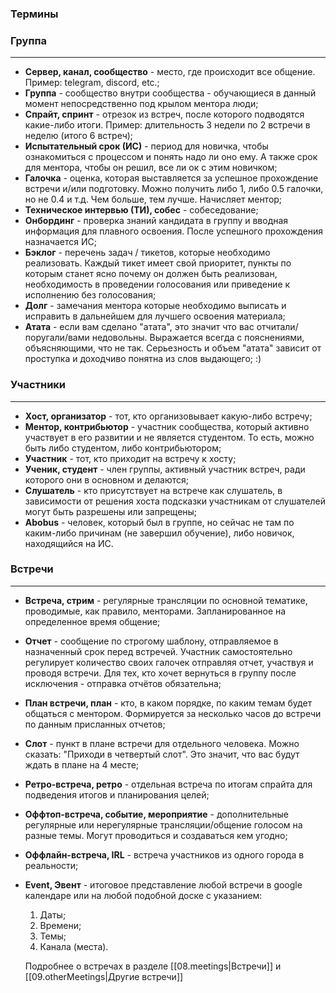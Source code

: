 ### Термины

### Группа

---

- **Сервер, канал, сообщество** - место, где происходит все общение.
Пример: telegram, discord, etc.;
- **Группа** - сообщество внутри сообщества - обучающиеся в данный момент непосредственно под крылом ментора люди;
- **Спрайт, спринт** - отрезок из встреч, после которого подводятся какие-либо итоги. Пример: длительность 3 недели по 2 встречи в неделю (итого 6 встреч);
- **Испытательный срок (ИС)** - период для новичка, чтобы ознакомиться с процессом и понять надо ли оно ему. А также срок для ментора, чтобы он решил, все ли ок с этим новичком;
- **Галочка** - оценка, которая выставляется за успешное прохождение встречи и/или подготовку. Можно получить либо 1, либо 0.5 галочки, но не 0.4 и т.д. Чем больше, тем лучше. Начисляет ментор;
- **Техническое интервью (ТИ), собес** - собеседование;
- **Онбординг** - проверка знаний кандидата в группу и вводная информация для плавного освоения. После успешного прохождения назначается ИС;
- **Бэклог** - перечень задач / тикетов, которые необходимо реализовать. Каждый тикет имеет свой приоритет, пункты по которым станет ясно почему он должен быть реализован, необходимость в проведении голосования или приведение к исполнению без голосования;
- **Долг** - замечания ментора которые необходимо выписать и исправить в дальнейшем для лучшего освоения материала;
- **Атата** - если вам сделано "атата", это значит что вас отчитали/поругали/вами недовольны. Выражается всегда с пояснениями, объясняющими, что не так. Серьезность и объем "атата" зависит от проступка и доходчиво понятна из слов выдающего; :)

### Участники

---

- **Хост, организатор** - тот, кто организовывает какую-либо встречу;
- **Ментор, контрибьютор** - участник сообщества, который активно участвует в его развитии и не является студентом. То есть, можно быть либо студентом, либо контрибьютором;
- **Участник** - тот, кто приходит на встречу к хосту;
- **Ученик, студент** - член группы, активный участник встреч, ради которого они в основном и делаются;
- **Слушатель** - кто присутствует на встрече как слушатель, в зависимости от решения хоста подсказки участникам от слушателей могут быть разрешены или запрещены;
- **Abobus** - человек, который был в группе, но сейчас не там по каким-либо причинам (не завершил обучение), либо новичок, находящийся на ИС.

### Встречи

---

- **Встреча, стрим** - регулярные трансляции по основной тематике, проводимые, как правило, менторами. Запланированное на определенное время общение;
- **Отчет** - сообщение по строгому шаблону, отправляемое в назначенный срок перед встречей. Участник самостоятельно регулирует количество своих галочек отправляя отчет, участвуя и проводя встречи. Для тех, кто хочет вернуться в группу после исключения - отправка отчётов обязательна;
- **План встречи, план** - кто, в каком порядке, по каким темам будет общаться с ментором. Формируется за несколько часов до встречи по данным присланных отчетов;
- **Слот** - пункт в плане встречи для отдельного человека. Можно сказать: "Приходи в четвертый слот". Это значит, что вас будут ждать в плане на 4 месте;
- **Ретро-встреча, ретро** - отдельная встреча по итогам спрайта для подведения итогов и планирования целей;
- **Оффтоп-встреча, событие, мероприятие** - дополнительные регулярные или нерегулярные трансляции/общение голосом на разные темы. Могут проводиться и создаваться кем угодно;
- **Оффлайн-встреча, IRL** - встреча участников из одного города в реальности;
- **Event, Эвент** - итоговое представление любой встречи в google календаре или на любой подобной доске с указанием:
    1. Даты;
    2. Времени;
    3. Темы;
    4. Канала (места).
    
    Подробнее о встречах в разделе
    [[08.meetings|Встречи]] и
    [[09.otherMeetings|Другие встречи]]